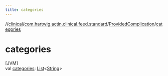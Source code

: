 ```yaml
---
title: categories
---
```

//[clinical](../../../index.html)/[com.hartwig.actin.clinical.feed.standard](../index.html)/[ProvidedComplication](index.html)/[categories](categories.html)



# categories



[JVM]\
val [categories](categories.html): [List](https://kotlinlang.org/api/latest/jvm/stdlib/kotlin.collections/-list/index.html)&lt;[String](https://kotlinlang.org/api/latest/jvm/stdlib/kotlin/-string/index.html)&gt;




